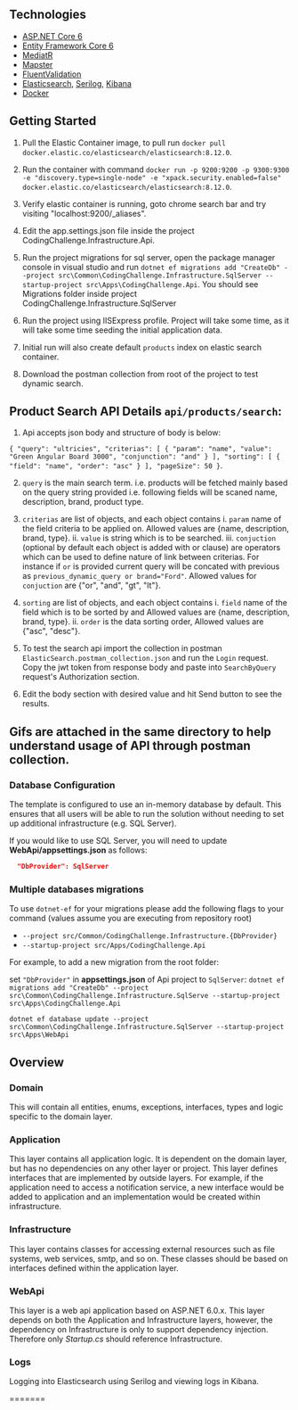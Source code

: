 ﻿## Technologies
* [ASP.NET Core 6](https://docs.microsoft.com/en-us/aspnet/core/introduction-to-aspnet-core?view=aspnetcore-6.0)
* [Entity Framework Core 6](https://docs.microsoft.com/en-us/ef/core/)
* [MediatR](https://github.com/jbogard/MediatR)
* [Mapster](https://github.com/MapsterMapper/Mapster)
* [FluentValidation](https://fluentvalidation.net/)
* [Elasticsearch](https://www.elastic.co/), [Serilog](https://serilog.net/), [Kibana](https://www.elastic.co/kibana)
* [Docker](https://www.docker.com/)

## Getting Started

1. Pull the Elastic Container image, to pull run `docker pull docker.elastic.co/elasticsearch/elasticsearch:8.12.0`.

2. Run the container with command `docker run -p 9200:9200 -p 9300:9300 -e "discovery.type=single-node" -e "xpack.security.enabled=false" docker.elastic.co/elasticsearch/elasticsearch:8.12.0`.

3. Verify elastic container is running, goto chrome search bar and try visiting "localhost:9200/_aliases".

4. Edit the app.settings.json file inside the project CodingChallenge.Infrastructure.Api.
5. Run the project migrations for sql server, open the package manager console in visual studio and run `dotnet ef migrations add "CreateDb" --project src\Common\CodingChallenge.Infrastructure.SqlServer --startup-project src\Apps\CodingChallenge.Api`. You should see Migrations folder inside project CodingChallenge.Infrastructure.SqlServer
6. Run the project using IISExpress profile. Project will take some time, as it will take some time seeding the initial application data.
7. Initial run will also create default `products` index on elastic search container.
8. Download the postman collection from root of the project to test dynamic search.


## Product Search API Details `api/products/search`:

1. Api accepts json body and structure of body is below:

`{
  "query": "ultricies",
  "criterias": [
    {
      "param": "name",
      "value": "Green Angular Board 3000",
      "conjunction": "and"
    }
  ],
  "sorting": [
    {
      "field": "name",
      "order": "asc"
    }
  ],
  "pageSize": 50
}`.

2. `query` is the main search term. i.e. products will be fetched mainly based on the query string provided i.e. following fields will be scaned name, description, brand, product type.

3. `criterias` are list of objects, and each object contains 
   i. `param` name of the field criteria to be applied on. Allowed values are {name, description, brand, type}.
   ii. `value` is string which is to be searched.
   iii. `conjuction` (optional by default each object is added with or clause) are operators which can be used to define nature of link between criterias. For instance if `or` is provided current query will be concated with previous as `previous_dynamic_query or brand="Ford"`. Allowed values for `conjuction` are {"or", "and", "gt", "lt"}.

4. `sorting` are list of objects, and each object contains
    i. `field` name of the field which is to be sorted by and Allowed values are {name, description, brand, type}.
    ii. `order` is the data sorting order, Allowed values are {"asc", "desc"}.
5. To test the search api import the collection in postman `ElasticSearch.postman_collection.json` and run the `Login` request. Copy the jwt token from response body and paste into `SearchByQuery` request's Authorization section. 
6. Edit the body section with desired value and hit Send button to see the results.

## Gifs are attached in the same directory to help understand usage of API through postman collection.

### Database Configuration

The template is configured to use an in-memory database by default. This ensures that all users will be able to run the solution without needing to set up additional infrastructure (e.g. SQL Server).

If you would like to use SQL Server, you will need to update **WebApi/appsettings.json** as follows:

```json
  "DbProvider": SqlServer
```

### Multiple databases migrations
To use `dotnet-ef` for your migrations please add the following flags to your command (values assume you are executing from repository root)

* `--project src/Common/CodingChallenge.Infrastructure.{DbProvider}`
* `--startup-project src/Apps/CodingChallenge.Api`

For example, to add a new migration from the root folder:

set `"DbProvider"` in **appsettings.json** of Api project to `SqlServer`:
`dotnet ef migrations add "CreateDb" --project src\Common\CodingChallenge.Infrastructure.SqlServe --startup-project src\Apps\CodingChallenge.Api`

`dotnet ef database update --project src\Common\CodingChallenge.Infrastructure.SqlServer --startup-project src\Apps\WebApi`

## Overview

### Domain

This will contain all entities, enums, exceptions, interfaces, types and logic specific to the domain layer.

### Application

This layer contains all application logic. It is dependent on the domain layer, but has no dependencies on any other layer or project. This layer defines interfaces that are implemented by outside layers. For example, if the application need to access a notification service, a new interface would be added to application and an implementation would be created within infrastructure.

### Infrastructure

This layer contains classes for accessing external resources such as file systems, web services, smtp, and so on. These classes should be based on interfaces defined within the application layer.

### WebApi

This layer is a web api application based on ASP.NET 6.0.x. This layer depends on both the Application and Infrastructure layers, however, the dependency on Infrastructure is only to support dependency injection. Therefore only *Startup.cs* should reference Infrastructure.

### Logs

Logging into Elasticsearch using Serilog and viewing logs in Kibana.


=======